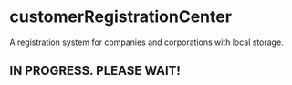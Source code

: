 # customerRegistrationCenter
 A registration system for companies and corporations with local storage.
<h2>IN PROGRESS. PLEASE WAIT!<h2>
<!-- IN TEST-->
